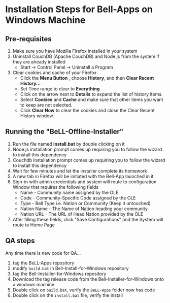 # Installation Steps for Bell-Apps on Windows Machine
## Pre-requisites
1. Make sure you have Mozilla Firefox installed in your system
2. Uninstall CouchDB (Apache CouchDB) and Node.js from the system if they are already installed
	- Start &rarr; Control Panel &rarr; Uninstall a Program
3. Clear cookies and cache of your Firefox
	- Click the **Menu Button** , choose **History**, and then **Clear Recent History...**
	- Set Time range to clear to **Everything**
	- Click on the arrow next to **Details** to expand the list of history items.
	- Select **Cookies** and **Cache** and make sure that other items you want to keep are not selected.
	- Click **Clear Now** to clear the cookies and close the Clear Recent History window.

## Running the "BeLL-Offline-Installer"
1. Run the file named **install.bat** by double clicking on it
2. Node.js installation prompt comes up requiring you to follow the wizard to install this dependency
3. Couchdb installation prompt comes up requiring you to follow the wizard to install this dependency
4. Wait for few minutes and let the installer complete its homework
5. A new tab in Firefox will be initiated with the Bell-App launched in it
6. Sign-in with admin credentials and system will route to configuration Window that requires the following fields
	- Name - Community name assigned by the OLE
	- Code - Community-Specific Code assigned by the OLE
	- Type - Bell Type i.e. Nation or Community (Keep it untouched)
	- Nation Name - The Name of Nation heading your community
	- Nation URL - The URL of Head Nation provided by the OLE
7. After filling these fields, click "Save Configurations" and the System will route to Home Page


## QA steps
Any time there is new code for QA...
  
1. tag the BeLL-Apps repository  
2. modify `build.bat` in Bell-Install-for-Windows repository  
3. tag the Bell-Installer-for-Windows repository  
4. Download the tag release code from the Bell-Installer-for-Windows onto a windows machine  
5. Double click on `build.bat`, verify the `BeLL-Apps` folder now has code  
6. Double click on the `install.bat` file, verify the install  
